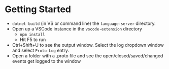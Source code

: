 # Getting Started
- `dotnet build` (in VS or command line) the `language-server` directory.
- Open up a VSCode instance in the `vscode-extension` directory
  - `npm install`
  - Hit F5 to run
- Ctrl+Shift+U to see the output window. Select the log dropdown window and select `Proto Log` entry.
- Open a folder with a .proto file and see the open/closed/saved/changed events get logged to the window